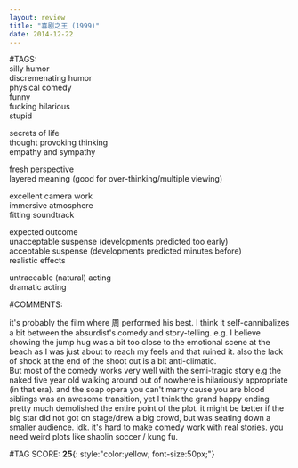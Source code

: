 ```yaml
---  
layout: review  
title: "喜剧之王 (1999)"  
date: 2014-12-22  
---  
```

  
#TAGS:  
silly humor  
discremenating humor  
physical comedy  
funny  
fucking hilarious  
stupid  
  
secrets of life  
thought provoking thinking  
empathy and sympathy  
  
fresh perspective  
layered meaning (good for over-thinking/multiple viewing)  
  
excellent camera work  
immersive atmosphere  
fitting soundtrack  
  
expected outcome  
unacceptable suspense (developments predicted too early)  
acceptable suspense (developments predicted minutes before)  
realistic effects  
  
untraceable (natural) acting  
dramatic acting  
  
#COMMENTS:  
  
it's probably the film where 周 performed his best. I think it self-cannibalizes a bit between the absurdist's comedy and story-telling. e.g. I believe showing the jump hug was a bit too close to the emotional scene at the beach as I was just about to reach my feels and that ruined it. also the lack of shock at the end of the shoot out is a bit anti-climatic.  
But most of the comedy works very well with the semi-tragic story e.g the naked five year old walking around out of nowhere is hilariously appropriate (in that era). and the soap opera you can't marry cause you are blood siblings was an awesome transition, yet I think the grand happy ending pretty much demolished the entire point of the plot. it might be better if the big star did not got on stage/drew a big crowd, but was seating down a smaller audience. idk. it's hard to make comedy work with real stories. you need weird plots like shaolin soccer / kung fu.  
  
  
  
  
  
#TAG SCORE: **25**{: style:"color:yellow; font-size:50px;"}  

